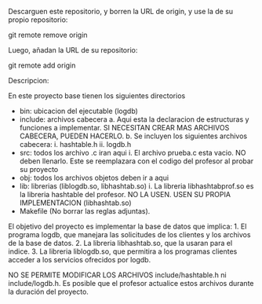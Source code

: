 Descarguen este repositorio, y borren la URL de origin, y use la de su propio repositorio:

git remote remove origin

Luego, añadan la URL de su repositorio:

git remote add origin <URL de su repo>

Descripcion:

En este proyecto base tienen los siguientes directorios

- bin: ubicacion del ejecutable (logdb)
- include: archivos cabecera
    a. Aqui esta la declaracion de estructuras y funciones a implementar.
       SI NECESITAN CREAR MAS ARCHIVOS CABECERA, PUEDEN HACERLO.
    b. Se incluyen los siguientes archivos cabecera:
	 i. hashtable.h
	ii. logdb.h
- src: todos los archivo .c iran aqui
	i. El archivo prueba.c esta vacio. NO deben llenarlo. Este se reemplazara con el codigo del profesor 
	al probar su proyecto 
- obj: todos los archivos objetos deben ir a aqui
- lib: librerias (liblogdb.so, libhashtab.so)
	i. La libreria libhashtabprof.so es la libreria hashtable del profesor. NO LA USEN. USEN SU PROPIA IMPLEMENTACION (libhashtab.so)
- Makefile (No borrar las reglas adjuntas).

El objetivo del proyecto es implementar la base de datos que implica:
	1. El programa logdb, que manejara las solicitudes de los clientes y los archivos de la base de datos.
	2. La libreria libhashtab.so, que la usaran para el indice.
	3. La libreria liblogdb.so, que permitira a los programas clientes acceder a los servicios ofrecidos por logdb.

NO SE PERMITE MODIFICAR LOS ARCHIVOS include/hashtable.h ni include/logdb.h. Es posible que el profesor actualice estos archivos durante la duración del proyecto.


